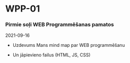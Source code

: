 # WPP-01
### Pirmie soļi WEB Programmēšanas pamatos

2021-09-16

* Uzdevums
 Mans mind map par WEB programmēšanu
 
* Un jāpievieno failus (HTML, JS, CSS)
